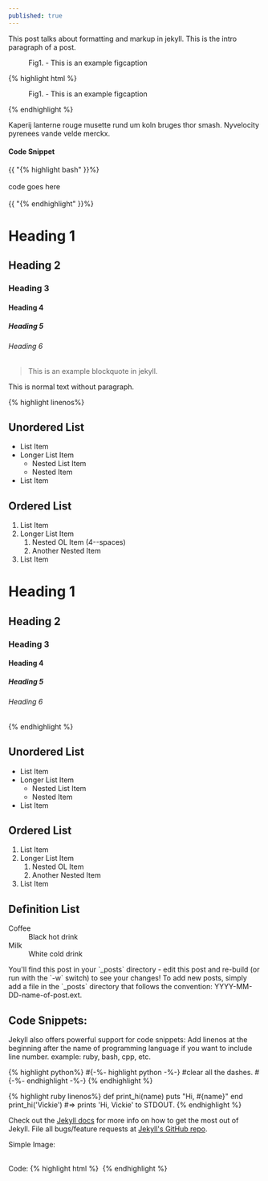 ```yaml
---
published: true
---
```


<p class="intro"><span class="dropcap">T</span>his post talks about formatting and markup in jekyll. This is the intro paragraph of a post.</p>

<figure>
	<img src="{{ '/assets/img/touring.jpg' | prepend: site.baseurl }}" alt=""> 
	<figcaption>Fig1. - This is an example figcaption</figcaption>
</figure>

{% highlight html %}
<figure>
	<img src="{{ '/assets/img/touring.jpg' | prepend: site.baseurl }}" alt=""> 
	<figcaption>Fig1. - This is an example figcaption</figcaption>
</figure>
{% endhighlight %}

Kaperij lanterne rouge musette rund um koln bruges thor smash.  Nyvelocity pyrenees vande velde merckx. 


#### Code Snippet

{{ "{% highlight bash" }}%} <br><br>
code goes here<br><br>
{{ "{% endhighlight" }}%}



# Heading 1

## Heading 2

### Heading 3

#### Heading 4

##### Heading 5

###### Heading 6

<blockquote>This is an example blockquote in jekyll.</blockquote>

This is normal text without paragraph. 

{% highlight linenos%}

## Unordered List
* List Item
* Longer List Item
  * Nested List Item
  * Nested Item
* List Item

## Ordered List
1. List Item
2. Longer List Item
    1. Nested OL Item (4--spaces)
    2. Another Nested Item
3. List Item

# Heading 1

## Heading 2

### Heading 3

#### Heading 4

##### Heading 5

###### Heading 6
{% endhighlight %}


## Unordered List
* List Item
* Longer List Item
  * Nested List Item
  * Nested Item
* List Item

## Ordered List
1. List Item
2. Longer List Item
    1. Nested OL Item
    2. Another Nested Item
3. List Item

## Definition List
<dl>
  <dt>Coffee</dt>
  <dd>Black hot drink</dd>
  <dt>Milk</dt>
  <dd>White cold drink</dd>
</dl>



<p>
You'll find this post in your `_posts` directory - edit this post and re-build (or run with the `-w` switch) to see your changes! To add new posts, simply add a file in the `_posts` directory that follows the convention: YYYY-MM-DD-name-of-post.ext.
</p>

## Code Snippets:
Jekyll also offers powerful support for code snippets:
Add linenos at the beginning after the name of programming language if you want to include line number.
example: ruby, bash, cpp, etc.

{% highlight python%}
#{-%- highlight python -%-}
#clear all the dashes.
#{-%- endhighlight -%-}
{% endhighlight %}

{% highlight ruby linenos%}
def print_hi(name)
  puts "Hi, #{name}"
end
print_hi('Vickie')
#=> prints 'Hi, Vickie' to STDOUT.
{% endhighlight %}


Check out the [Jekyll docs][jekyll] for more info on how to get the most out of Jekyll. File all bugs/feature requests at [Jekyll's GitHub repo][jekyll-gh].

[jekyll-gh]: https://github.com/mojombo/jekyll
[jekyll]:    http://jekyllrb.com



Simple Image:<br>
<img src="{{ '/assets/img/touring.jpg' | prepend: site.baseurl }}" alt="">

<br>Code:
{% highlight html %}
<img src="{{ '/assets/img/touring.jpg' | prepend: site.baseurl }}" alt="">
{% endhighlight %}

